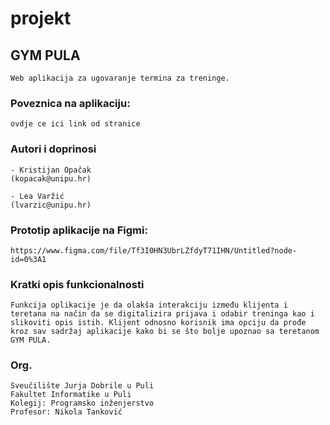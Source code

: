 # projekt

## GYM PULA
```
Web aplikacija za ugovaranje termina za treninge.
```

### Poveznica na aplikaciju:
```
ovdje ce ici link od stranice
```

### Autori i doprinosi
```
- Kristijan Opačak 
(kopacak@unipu.hr)

- Lea Varžić 
(lvarzic@unipu.hr)
```

### Prototip aplikacije na Figmi:
```
https://www.figma.com/file/Tf3I0HN3UbrLZfdyT71IHN/Untitled?node-id=0%3A1
```
### Kratki opis funkcionalnosti
```
Funkcija oplikacije je da olakša interakciju između klijenta i teretana na način da se digitalizira prijava i odabir treninga kao i slikoviti opis istih. Klijent odnosno korisnik ima opciju da prođe kroz sav sadržaj aplikacije kako bi se što bolje upoznao sa teretanom GYM PULA.
```
### Org.
```
Sveučilište Jurja Dobrile u Puli
Fakultet Informatike u Puli
Kolegij: Programsko inženjerstvo
Profesor: Nikola Tanković
```
